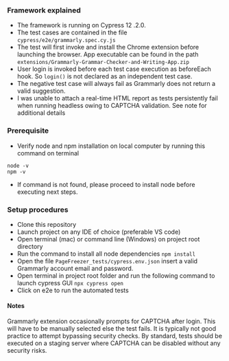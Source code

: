 ### Framework explained
* The framework is running on Cypress 12 .2.0.
* The test cases are contained in the file  `cypress/e2e/grammarly.spec.cy.js` 
* The test will first invoke and install the Chrome extension before launching the browser. App executable can be found in the path  `extensions/Grammarly-Grammar-Checker-and-Writing-App.zip` 
* User login is invoked before each test case execution as beforeEach hook. So `login()` is not declared as an independent test case. 
* The negative test case will always fail as Grammarly does not return a valid suggestion. 
* I was unable to attach a real-time HTML report as tests persistently fail when running headless owing to CAPTCHA validation. See note for additional details 

### Prerequisite
 * Verify node and npm installation on local computer by running this command on terminal 
	
  ```
node -v 
npm -v
```
* If command is not found, please proceed to install node before executing next steps. 

### Setup procedures
* Clone this repository
* Launch project on any IDE of choice (preferable VS code)
* Open terminal (mac) or command line (Windows) on project root directory
* Run the command to install all node dependencies `npm install`
* Open the file `PageFreezer_tests/cypress.env.json`  insert a valid Grammarly account email and password.
* Open terminal in project root folder and run the following command to launch cypress GUI `npx cypress open`
* Click on e2e to run the automated tests

#### Notes
Grammarly extension occasionally prompts for CAPTCHA after login. This will have to be manually selected else the test fails. It is typically not good practice to attempt bypassing security checks. By standard, tests should be executed on a staging server where CAPTCHA can be disabled without any security risks.

